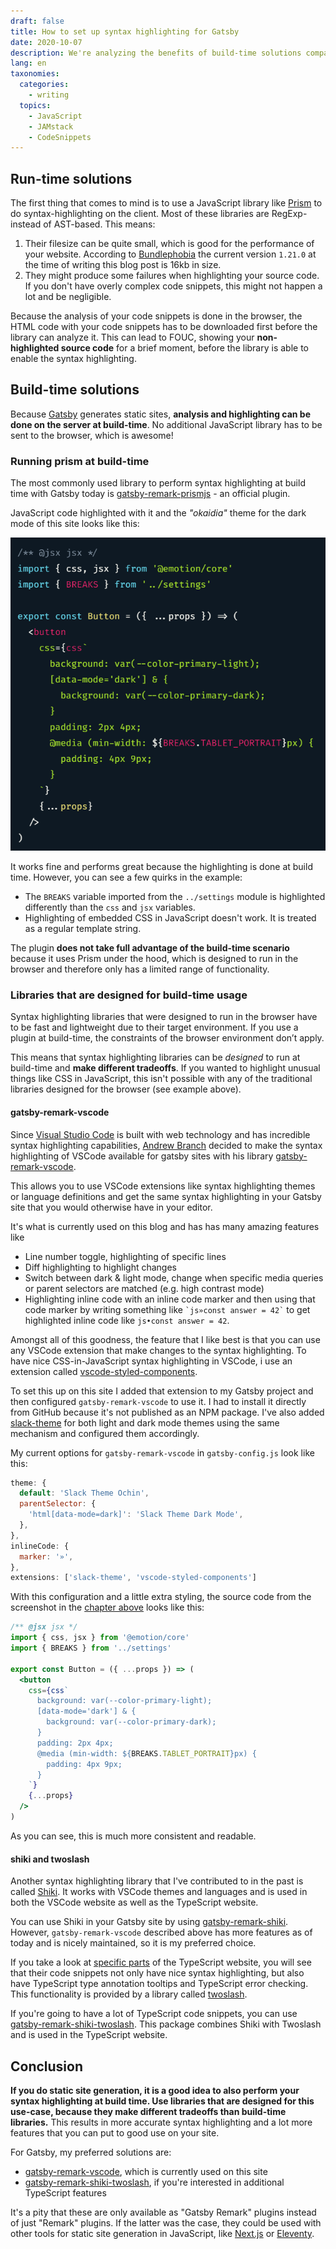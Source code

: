 ```yaml
---
draft: false
title: How to set up syntax highlighting for Gatsby
date: 2020-10-07
description: We're analyzing the benefits of build-time solutions compared to run-time syntax highlighting libraries and showcase a list of the best Gatsby plugins for this purpose.
lang: en
taxonomies:
  categories:
    - writing
  topics:
    - JavaScript
    - JAMstack
    - CodeSnippets
---
```


## Run-time solutions

The first thing that comes to mind is to use a JavaScript library like [Prism](https://prismjs.com/) to do syntax-highlighting on the client. Most of these libraries are RegExp- instead of AST-based. This means:

1. Their filesize can be quite small, which is good for the performance of your website. According to [Bundlephobia](https://bundlephobia.com/result?p=prismjs) the current version `1.21.0` at the time of writing this blog post is 16kb in size.
2. They might produce some failures when highlighting your source code. If you don't have overly complex code snippets, this might not happen a lot and be negligible.

Because the analysis of your code snippets is done in the browser, the HTML code with your code snippets has to be downloaded first before the library can analyze it. This can lead to FOUC, showing your **non-highlighted source code** for a brief moment, before the library is able to enable the syntax highlighting.

## Build-time solutions

Because [Gatsby](https://www.gatsbyjs.com/) generates static sites, **analysis and highlighting can be done on the server at build-time**. No additional JavaScript library has to be sent to the browser, which is awesome!

### Running prism at build-time

The most commonly used library to perform syntax highlighting at build time with Gatsby today is [gatsby-remark-prismjs](https://www.npmjs.com/package/gatsby-remark-prismjs) - an official plugin.

JavaScript code highlighted with it and the _"okaidia"_ theme for the dark mode of this site looks like this:

![Screenshot of JavaScript code highlighted with gatsby-remark-prismjs](./gatsby-remark-prismjs-screenshot.png)

It works fine and performs great because the highlighting is done at build time. However, you can see a few quirks in the example:

- The `BREAKS` variable imported from the `../settings` module is highlighted differently than the `css` and `jsx` variables.
- Highlighting of embedded CSS in JavaScript doesn't work. It is treated as a regular template string.

The plugin **does not take full advantage of the build-time scenario** because it uses Prism under the hood, which is designed to run in the browser and therefore only has a limited range of functionality.

### Libraries that are designed for build-time usage

Syntax highlighting libraries that were designed to run in the browser have to be fast and lightweight due to their target environment. If you use a plugin at build-time, the constraints of the browser environment don’t apply.

This means that syntax highlighting libraries can be _designed_ to run at build-time and **make different tradeoffs**. If you wanted to highlight unusual things like CSS in JavaScript, this isn't possible with any of the traditional libraries designed for the browser (see example above).

#### gatsby-remark-vscode

Since [Visual Studio Code](https://code.visualstudio.com/) is built with web technology and has incredible syntax highlighting capabilities, [Andrew Branch](https://blog.andrewbran.ch/) decided to make the syntax highlighting of VSCode available for gatsby sites with his library [gatsby-remark-vscode](https://www.npmjs.com/package/gatsby-remark-vscode).

This allows you to use VSCode extensions like syntax highlighting themes or language definitions and get the same syntax highlighting in your Gatsby site that you would otherwise have in your editor.

It's what is currently used on this blog and has has many amazing features like

- Line number toggle, highlighting of specific lines
- Diff highlighting to highlight changes
- Switch between dark & light mode, change when specific media queries or parent selectors are matched (e.g. high contrast mode)
- Highlighting inline code with an inline code marker and then using that code marker by writing something like `` `js»const answer = 42` `` to get highlighted inline code like `js•​const answer = 42`.

Amongst all of this goodness, the feature that I like best is that you can use any VSCode extension that make changes to the syntax highlighting. To have nice CSS-in-JavaScript syntax highlighting in VSCode, i use an extension called [vscode-styled-components](https://marketplace.visualstudio.com/items?itemName=jpoissonnier.vscode-styled-components).

To set this up on this site I added that extension to my Gatsby project and then configured `gatsby-remark-vscode` to use it. I had to install it directly from GitHub because it's not published as an NPM package. I've also added [slack-theme](https://marketplace.visualstudio.com/items?itemName=felipe-mendes.slack-theme) for both light and dark mode themes using the same mechanism and configured them accordingly.

My current options for `gatsby-remark-vscode` in `gatsby-config.js` look like this:

```js {numberLines}
theme: {
  default: 'Slack Theme Ochin',
  parentSelector: {
    'html[data-mode=dark]': 'Slack Theme Dark Mode',
  },
},
inlineCode: {
  marker: '»',
},
extensions: ['slack-theme', 'vscode-styled-components']
```

With this configuration and a little extra styling, the source code from the screenshot in the [chapter above](#running-prism-at-build-time) looks like this:

```jsx {numberLines}
/** @jsx jsx */
import { css, jsx } from '@emotion/core'
import { BREAKS } from '../settings'

export const Button = ({ ...props }) => (
  <button
    css={css`
      background: var(--color-primary-light);
      [data-mode='dark'] & {
        background: var(--color-primary-dark);
      }
      padding: 2px 4px;
      @media (min-width: ${BREAKS.TABLET_PORTRAIT}px) {
        padding: 4px 9px;
      }
    `}
    {...props}
  />
)
```

As you can see, this is much more consistent and readable.

#### shiki and twoslash

Another syntax highlighting library that I've contributed to in the past is called [Shiki](https://github.com/shikijs/shiki). It works with VSCode themes and languages and is used in both the VSCode website as well as the TypeScript website.

You can use Shiki in your Gatsby site by using [gatsby-remark-shiki](https://www.npmjs.com/package/gatsby-remark-shiki). However, `gatsby-remark-vscode` described above has more features as of today and is nicely maintained, so it is my preferred choice.

If you take a look at [specific parts](https://www.typescriptlang.org/docs/handbook/basic-types.html#tuple) of the TypeScript website, you will see that their code snippets not only have nice syntax highlighting, but also have TypeScript type annotation tooltips and TypeScript error checking. This functionality is provided by a library called [twoslash](https://www.npmjs.com/package/@typescript/twoslash).

If you're going to have a lot of TypeScript code snippets, you can use [gatsby-remark-shiki-twoslash](https://www.npmjs.com/package/gatsby-remark-shiki-twoslash). This package combines Shiki with Twoslash and is used in the TypeScript website.

## Conclusion

**If you do static site generation, it is a good idea to also perform your syntax highlighting at build time. Use libraries that are designed for this use-case, because they make different tradeoffs than build-time libraries.** This results in more accurate syntax highlighting and a lot more features that you can put to good use on your site.

For Gatsby, my preferred solutions are:

- [gatsby-remark-vscode](#gatsby-remark-vscode), which is currently used on this site
- [gatsby-remark-shiki-twoslash](#shiki-and-twoslash), if you're interested in additional TypeScript features

It's a pity that these are only available as "Gatsby Remark" plugins instead of just "Remark" plugins. If the latter was the case, they could be used with other tools for static site generation in JavaScript, like [Next.js](https://nextjs.org/) or [Eleventy](https://www.11ty.dev/).
